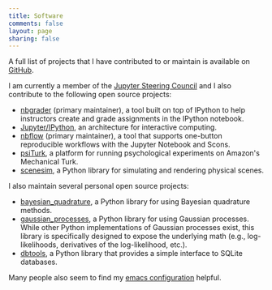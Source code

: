```yaml
---
title: Software
comments: false
layout: page
sharing: false
---
```


A full list of projects that I have contributed to or maintain is available on [GitHub](https://github.com/jhamrick?tab=repositories).

I am currently a member of the [Jupyter Steering Council](https://github.com/ipython/ipython/wiki/IPEP-29:-Project-Governance) and I also contribute to the following open source projects:

* [nbgrader](https://github.com/jupyter/nbgrader) (primary maintainer), a tool built on top
  of IPython to help instructors create and grade assignments in the
  IPython notebook.
* [Jupyter/IPython](http://jupyter.org/), an architecture for interactive
  computing.
* [nbflow](https://github.com/jhamrick/nbflow) (primary maintainer), a tool that
  supports one-button reproducible workflows with the Jupyter Notebook and
  Scons.
* [psiTurk](http://psiturk.org/), a platform for running psychological
  experiments on Amazon's Mechanical Turk.
* [scenesim](http://web.mit.edu/~pbatt/www/scenesim-doc/), a Python
  library for simulating and rendering physical scenes.

I also maintain several personal open source projects:

* [bayesian_quadrature](http://jhamrick.github.io/bayesian-quadrature/),
  a Python library for using Bayesian quadrature methods.
* [gaussian_processes](http://jhamrick.github.io/gaussian_processes/), a
  Python library for using Gaussian processes. While other Python
  implementations of Gaussian processes exist, this library is
  specifically designed to expose the underlying math (e.g.,
  log-likelihoods, derivatives of the log-likelihood, etc.).
* [dbtools](http://jhamrick.github.io/dbtools/), a Python library that
  provides a simple interface to SQLite databases.

Many people also seem to find my
[emacs configuration](https://github.com/jhamrick/emacs) helpful.
